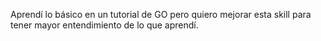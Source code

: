 Aprendí lo básico en un tutorial de GO pero quiero mejorar esta skill para tener mayor entendimiento de lo que aprendí.